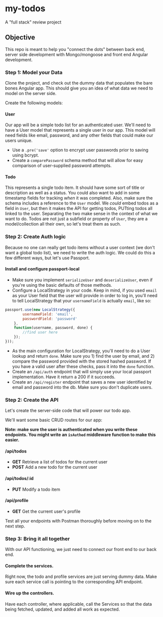 # my-todos
A "full stack" review project

## Objective
This repo is meant to help you "connect the dots" between back end, server side development with Mongo/mongoose and front end Angular development.

### Step 1: Model your Data
Clone the project, and check out the dummy data that populates the bare bones Angular app. This should give you an idea of what data we need to model on the server side.

Create the following models:

#### User
Our app will be a simple todo list for an authenticated user. We'll need to have a User model that represents a single user in our app. This model will need fields like email, password, and any other fields that could make our users unique.

* Use a `.pre('save'` option to encrypt user passwords prior to saving using bcrypt.
* Create a `comparePassword` schema method that will allow for easy comparison of user-supplied password attempts.

#### Todo
This represents a single todo item. It should have some sort of title or description as well as a status. You could also want to add in some timestamp fields for tracking *when* it was completed. Also, make sure the schema includes a reference to the `User` model. We *could* embed todos as a field in `User`, but then it makes the API for getting todos, PUTting todos all linked to the user. Separating the two make sense in the context of what we want to do. Todos are not just a subfield or property of `User`, they are a model/collection all their own, so let's treat them as such.

### Step 2: Create Auth logic
Because no one can really get todo items without a user context (we don't want a global todo list), we need to write the auth logic. We could do this a few different ways, but let's use Passport.

#### Install and configure passport-local
* Make sure you implement `serializeUser` and `deserializeUser`, even if you're using the basic defaults of those methods.
* Configure a LocalStrategy in your code. Keep in mind, if you used `email` as your User field that the user will provide in order to log in, you'll need to tell LocalStrategy that your `usernameField` is actually `email`, like so:

```javascript
passport.use(new LocalStrategy({
		usernameField: 'email',
		passwordField: 'password'
	}, 
	function(username, password, done) {
		//find user here
	});
}));
```

* As the main configuration for LocalStrategy, you'll need to do a User lookup and return `done`. Make sure you 1) find the user by email, and 2) compare the password provided with the stored hashed password. If you have a valid user after these checks, pass it into the `done` function.
* Create an `/api/auth` endpoint that will simply use your local passport implementation. Have it return a 200 if it succeeds.
* Create an `/api/register` endpoint that saves a new user identified by email and password into the db. Make sure you don't duplicate users.

### Step 2: Create the API
Let's create the server-side code that will power our todo app. 

We'll want some basic CRUD routes for our app:

**Note: make sure the user is authenticated when you write these endpoints. You might write an `isAuthed` middleware function to make this easier.**

#### /api/todos
* **GET** Retrieve a list of todos for the current user
* **POST** Add a new todo for the current user

#### /api/todos/:id
* **PUT** Modify a todo item

#### /api/profile
* **GET** Get the current user's profile

Test all your endpoints with Postman thoroughly before moving on to the next step.

### Step 3: Bring it all together

With our API functioning, we just need to connect our front end to our back end.

#### Complete the services.
Right now, the todo and profile services are just serving dummy data. Make sure each service call is pointing to the corresponding API endpoint.

#### Wire up the controllers.
Have each controller, where applicable, call the Services so that the data being fetched, updated, and added all work as expected.
